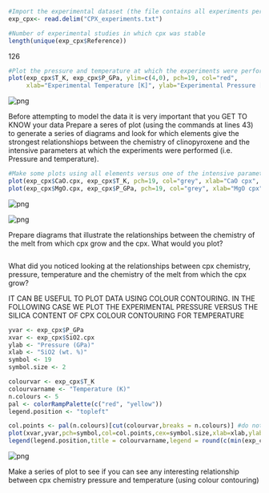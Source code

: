 ```R
#Import the experimental dataset (the file contains all experiments performed up to 4GPa)
exp_cpx<- read.delim("CPX_experiments.txt")
```


```R
#Number of experimental studies in which cpx was stable
length(unique(exp_cpx$Reference))
```


126



```R
#Plot the pressure and temperature at which the experiments were performed
plot(exp_cpx$T_K, exp_cpx$P_GPa, ylim=c(4,0), pch=19, col="red", 
     xlab="Experimental Temperature [K]", ylab="Experimental Pressure [GPa]")
```


    
![png](output_2_0.png)
    


Before attempting to model the data it is very important that you GET TO KNOW your data Prepare a seres of plot (using the commands at lines 43) to generate a series of diagrams and look for which elements give the strongest relationshiops between the chemistry of clinopyroxene and the intensive parameters at which the experiments were performed (i.e. Pressure and temperature).


```R
#Make some plots using all elements versus one of the intensive parameters of the experiments
plot(exp_cpx$CaO.cpx, exp_cpx$T_K, pch=19, col="grey", xlab="CaO cpx", ylab="Experimental temperature [K]")
plot(exp_cpx$MgO.cpx, exp_cpx$P_GPa, pch=19, col="grey", xlab="MgO cpx", ylab="Experimental pressure [GPa]")
```


    
![png](output_4_0.png)
    



    
![png](output_4_1.png)
    


Prepare diagrams that illustrate the relationships between the chemistry of the melt from which cpx grow and the cpx. What would you plot?


```R

```

What did you noticed looking at the relationships between cpx chemistry, pressure, temperature and the chemistry of the melt from which the cpx grow?

IT CAN BE USEFUL TO PLOT DATA USING COLOUR CONTOURING. IN THE FOLLOWING CASE WE PLOT THE EXPERIMENTAL PRESSURE VERSUS THE SILICA CONTENT OF CPX COLOUR CONTOURING FOR TEMPERATURE


```R
yvar <- exp_cpx$P_GPa
xvar <- exp_cpx$SiO2.cpx
ylab <- "Pressure (GPa)"
xlab <- "SiO2 (wt. %)"
symbol <- 19
symbol.size <- 2

colourvar <- exp_cpx$T_K
colourvarname <- "Temperature (K)"
n.colours <- 5
pal <- colorRampPalette(c("red", "yellow"))
legend.position <- "topleft"

col.points <- pal(n.colours)[cut(colourvar,breaks = n.colours)] #do not change
plot(xvar,yvar,pch=symbol,col=col.points,cex=symbol.size,xlab=xlab,ylab=ylab) #do not change
legend(legend.position,title = colourvarname,legend = round(c(min(exp_cpx$T_K),max(exp_cpx$T_K)),0),col = pal(2), pch = symbol) #do not change
```


    
![png](output_8_0.png)
    


Make a series of plot to see if you can see any interesting relationship between cpx chemistry pressure and temperature (using colour contouring)


```R

```
